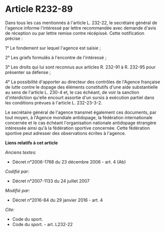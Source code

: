 # Article R232-89

Dans tous les cas mentionnés à l'article L. 232-22, le secrétaire général de l'agence informe l'intéressé par lettre
recommandée avec demande d'avis de réception ou par lettre remise contre récépissé. Cette notification précise : 

1° Le fondement sur lequel l'agence est saisie ; 

2° Les griefs formulés à l'encontre de l'intéressé ; 

3° Les droits qui lui sont reconnus aux articles R. 232-91 à R. 232-95 pour présenter sa défense ; 

4° La possibilité d'apporter au directeur des contrôles de l'Agence française de lutte contre le dopage des éléments
constitutifs d'une aide substantielle au sens de l'article L. 230-4 et, le cas échéant, de voir la sanction d'interdiction
qu'elle encourt assortie d'un sursis à exécution partiel dans les conditions prévues à l'article L. 232-23-3-2. 

Le secrétaire général de l'agence transmet également ces documents, par tout moyen, à l'Agence mondiale antidopage, la
fédération internationale concernée et le cas échéant l'organisation nationale antidopage étrangère intéressée ainsi qu'à la
fédération sportive concernée. Cette fédération sportive peut adresser des observations écrites à l'agence.

**Liens relatifs à cet article**

_Anciens textes_:

  - Décret n°2006-1768 du 23 décembre 2006 - art. 4 (Ab)

_Codifié par_:

  - Décret n°2007-1133 du 24 juillet 2007

_Modifié par_:

  - Décret n°2016-84 du 29 janvier 2016 - art. 4

_Cite_:

  - Code du sport.
  - Code du sport. - art. L232-22
